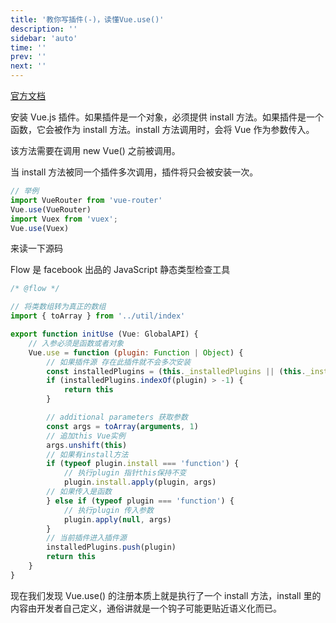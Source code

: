 ```yaml
---
title: '教你写插件(-)，读懂Vue.use()'
description: ''
sidebar: 'auto'
time: ''
prev: ''
next: ''
---
```


[官方文档](//cn.vuejs.org/v2/api/#Vue-use)

安装 Vue.js 插件。如果插件是一个对象，必须提供 install 方法。如果插件是一个函数，它会被作为 install 方法。install 方法调用时，会将 Vue 作为参数传入。

该方法需要在调用 new Vue() 之前被调用。

当 install 方法被同一个插件多次调用，插件将只会被安装一次。

```js
// 举例
import VueRouter from 'vue-router'
Vue.use(VueRouter)
import Vuex from 'vuex';
Vue.use(Vuex)
```

来读一下源码

Flow 是 facebook 出品的 JavaScript 静态类型检查工具

``` js
/* @flow */

// 将类数组转为真正的数组
import { toArray } from '../util/index'

export function initUse (Vue: GlobalAPI) {
    // 入参必须是函数或者对象
    Vue.use = function (plugin: Function | Object) {
        // 如果插件源 存在此插件就不会多次安装
        const installedPlugins = (this._installedPlugins || (this._installedPlugins = []))
        if (installedPlugins.indexOf(plugin) > -1) {
            return this
        }

        // additional parameters 获取参数
        const args = toArray(arguments, 1)
        // 追加this Vue实例
        args.unshift(this)
        // 如果有install方法
        if (typeof plugin.install === 'function') {
            // 执行plugin 指针this保持不变
            plugin.install.apply(plugin, args)
        // 如果传入是函数
        } else if (typeof plugin === 'function') {
            // 执行plugin 传入参数
            plugin.apply(null, args)
        }
        // 当前插件进入插件源
        installedPlugins.push(plugin)
        return this
    }
}
```

现在我们发现 Vue.use() 的注册本质上就是执行了一个 install 方法，install 里的内容由开发者自己定义，通俗讲就是一个钩子可能更贴近语义化而已。